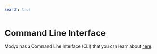 ```yaml
---
search: true
---
```


# Command Line Interface

Modyo has a Command Line Interface (CLI) that you can learn about [here](/en/platform/tools/cli.html).